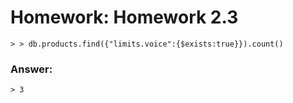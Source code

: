 # Homework: Homework 2.3

```
> > db.products.find({"limits.voice":{$exists:true}}).count()

```

### Answer:

```
> 3

````
